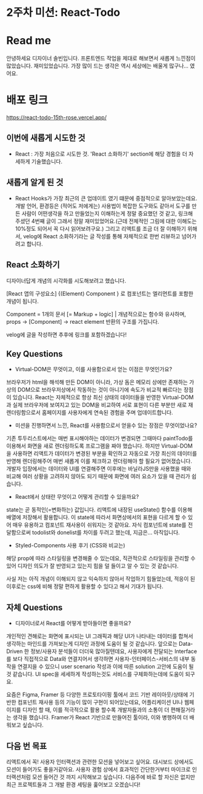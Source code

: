 # 2주차 미션: React-Todo

# Read me

안녕하세요 디자이너 솔빈입니다. 
프론트엔드 작업을 제대로 해보면서 새롭게 느낀점이 많았습니다. 재미있었습니다.
가장 많이 드는 생각은 역시 세상에는 배울게 많구나... 였어요.

# 배포 링크

https://react-todo-15th-rose.vercel.app/

## 이번에 새롭게 시도한 것

- React : 가장 처음으로 시도한 것. 'React 소화하기' section에 해당 경험을 더 자세하게 기술했습니다.

## 새롭게 알게 된 것

- React Hooks가 가장 최근의 큰 업데이트 였기 떄문에 중점적으로 알아보았는데요. 개발 언어, 환경등은 (적어도 저에게는) 사용법이 복잡한 도구와도 같아서 도구를 만든 사람이 어떤생각을 하고 만들었는지 이해하는게 정말 중요했던 것 같고, 링크해주셨던 4번째 글이 그래서 정말 재미있었어요.(근데 전체적인 그림에 대한 이해도는 10%정도 되어서 꼭 다시 읽어보려구요.) 그리고 리액트를 조금 더 잘 이해하기 위해서, velog에 React 소화하기라는 글 작성를 통해 자체적으로 한번 리뷰하고 넘어가려고 합니다. 


## React 소화하기

디자이너답게 개념의 시각화를 시도해보려고 했습니다.

[React 앱의 구성요소]
{(Element)  Component } 로 컴포넌트는 엘리먼트를 포함한 개념이 됩니다.

Component = 1개의 문서 [= Markup + logic]
   |
개념적으로는 함수와 유사하며,
props -> [Component] -> react element 반환의 구조를 가집니다.

velog에 글을 작성하면 추후에 링크를 포함하겠습니다!

## Key Questions

- Virtual-DOM은 무엇이고, 이를 사용함으로서 얻는 이점은 무엇인가요?

브라우저가 html을 해석해 만든 DOM이 아니라, 가상 돔은 메모리 상에만 존재하는 가상의 DOM으로 브라우저상에서 작동하는 것이 아니기에 속도가 비교적 빠르다는 장점이 있습니다. React는 자체적으로 항상 최신 상태의 데이터들을 반영한 Virtual-DOM과 실제 브라우저에 보여지고 있는 DOM을 비교하여 서로 표현이 다른 부분만 새로 재 렌더링함으로서 홈페이지를 사용자에게 연속된 경험을 주며 업데이트합니다.


- 미션을 진행하면서 느낀, React를 사용함으로서 얻을수 있는 장점은 무엇이었나요?

기존 투두리스트에서는 매번 표시해야하는 데이터가 변경되면 그때마다 paintTodo를 이용해서 화면을 새로 렌더링하도록 프로그램을 짜야 했습니다. 하지만 Virtual-DOM을 사용하면 리액트가 데이터가 변경된 부분을 확인하고 자동으로 가장 최신의 데이터를 반영해 렌더링해주어 매번 새롭게 이를 체크하고 렌더링해야 할 필요가 없어졌습니다. 개발자 입장에서는 데이터와 UI를 연결해주면 이후에는 바닐라JS만을 사용했을 때와 비교해 여러 상황을 고려하지 않아도 되기 때문에 화면에 여러 요소가 있을 때 관리가 쉽습니다.


- React에서 상태란 무엇이고 어떻게 관리할 수 있을까요?

state는 곧 동적인(=변화하는) 값입니다. 리액트에 내장된 useState() 함수를 이용해 배열에 저장해서 활용합니다. 이 state에 따라서 화면상에서의 표현을 다르게 할 수 있어 매우 유용하고 컴포넌트 재사용이 쉬워지는 것 같아요. 자식 컴포넌트에 state를 전달함으로써 todolist와 donelist를 차이를 두려고 했는데, 지금은... 아직입니다.


- Styled-Components 사용 후기 (CSS와 비교는)

해당 prop에 따라 스타일링을 변경해줄 수 있는데요, 직관적으로 스타일링을 관리할 수 있어 디자인 의도가 잘 반영되고 있는지 힘을 덜 들이고 알 수 있는 것 같습니다.

사실 저는 아직 개념이 이해되지 않고 익숙하지 않아서 작업하기 힘들었는데, 적응이 된 이후로는 css에 비해 정말 편하게 활용할 수 있다고 해서 기대가 됩니다.


## 자체 Questions

- 디자이너로서 React를 어떻게 받아들이면 좋을까요?

개인적인 견해로는 화면에 표시되는 UI 그래픽과 해당 UI가 나타내는 데이터를 합쳐서 생각하는 마인드를 가져보는게 디자인 과정에 도움이 될 것 같습니다. 앞으로는 Data-Driven 한 정보/사용자 분석들이 더더욱 많아질텐데요, 사용자에게 전달되는 Interface를 보다 직접적으로 Data와 연결지어서 생각하면 사용자-인터페이스-서비스의 내부 동작을 연결지을 수 있으니 user scenario 작성과 이에 따른 solution 고안에 도움이 될 것 같습니다. UI spec을 세세하게 작성하는것도 서비스를 구체화하는데에 도움이 되구요. 

요즘은 Figma, Framer 등 다양한 프로토타이핑 툴에서 코드 기반 레이아웃/상태에 기반한 컴포넌트 재사용 등의 기능이 많이 구현이 되어있는데요, 어플리케이션 UI나 웹페이지를 디자인 할 때, 이를 적극적으로 활용 할수록 개발자들과의 소통이 더 편해질거라는 생각을 했습니다. Framer가 React 기반으로 만들어진 툴이라, 이와 병행하여 더 배워보고 싶습니다.


## 다음 번 목표

리액트에서 꼭! 사용자 인터랙션과 관련한 모션을 넣어보고 싶어요. 대시보드 상에서도 모션이 들어가도 좋을거같아요.
사용자 경험 상에서 효과적인 간단한거부터 마이크로 인터랙션처럼 모션 들어간 것 까지 시작해보고 싶습니다.
다음주에 바로 할 자신은 없지만 최근 프로젝트들과 그 개발 환경 세팅을 훑어보고 오겠습니다!